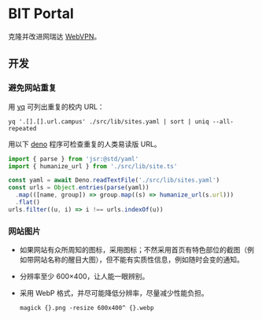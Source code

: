 # BIT Portal

克隆并改进网瑞达 [WebVPN](https://webvpn.bit.edu.cn)。

## 开发

### 避免网站重复

用 [yq](https://mikefarah.gitbook.io/yq) 可列出重复的校内 URL：

```shell
yq '.[].[].url.campus' ./src/lib/sites.yaml | sort | uniq --all-repeated
```

用以下 [deno](https://deno.com/) 程序可检查重复的人类易读版 URL。

```typescript
import { parse } from 'jsr:@std/yaml'
import { humanize_url } from './src/lib/site.ts'

const yaml = await Deno.readTextFile('./src/lib/sites.yaml')
const urls = Object.entries(parse(yaml))
  .map(([name, group]) => group.map((s) => humanize_url(s.url)))
  .flat()
urls.filter((u, i) => i !== urls.indexOf(u))
```

### 网站图片

- 如果网站有众所周知的图标，采用图标；不然采用首页有特色部位的截图（例如带网站名称的醒目大图），但不能有实质性信息，例如随时会变的通知。

- 分辨率至少 600×400，让人能一眼辨别。

- 采用 WebP 格式，并尽可能降低分辨率，尽量减少性能负担。

  ```shell
  magick {}.png -resize 600x400^ {}.webp
  ```
